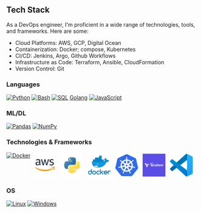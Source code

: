 ## Tech Stack

As a DevOps engineer, I'm proficient in a wide range of technologies, tools, and frameworks.
Here are some:

- Cloud Platforms: AWS, GCP, Digital Ocean
- Containerization: Docker; compose, Kubernetes
- CI/CD: Jenkins, Argo, Github Workflows
- Infrastructure as Code: Terraform, Ansible, CloudFormation
- Version Control: Git
<!-- - Programming Languages: Bash, Golang, Python -->


### Languages
[![Python](https://img.shields.io/badge/python-black?style=for-the-badge&logo=python)](https://github.com/Slvr-one)
[![Bash](https://img.shields.io/badge/bash-black?style=for-the-badge&logo=gnu-bash&logoColor=white)](https://github.com/Slvr-one)
[![SQL](https://img.shields.io/badge/sql-black?style=for-the-badge&logo=mysql)](https://github.com/Slvr-one)
[Golang](https://github.com/Slvr-one)
[![JavaScript](https://img.shields.io/badge/javascript-black?style=for-the-badge&logo=javascript)](https://github.com/Slvr-one)

### ML/DL
[![Pandas](https://img.shields.io/badge/pandas-black?style=for-the-badge&logo=pandas)](https://github.com/Slvr-one)
[![NumPy](https://img.shields.io/badge/numpy-black?style=for-the-badge&logo=numpy)](https://github.com/Slvr-one)
<!-- [![MLFlow](https://img.shields.io/badge/mlflow-black?style=for-the-badge&logo=numpy&logoColor=blue)](https://github.com/Slvr-one)
[![PyTorch](https://img.shields.io/badge/PyTorch-black?style=for-the-badge&logo=PyTorch)](https://github.com/Slvr-one) -->

### Technologies & Frameworks
<!-- [![Django](https://img.shields.io/badge/django-black?style=for-the-badge&logo=django)](https://github.com/Slvr-one)
[![React](https://img.shields.io/badge/react-black?style=for-the-badge&logo=react)](https://github.com/Slvr-one)
[![HTML5](https://img.shields.io/badge/html5-black?style=for-the-badge&logo=html5)](https://hub.docker.com/u/Slvr-one)
[![CSS3](https://img.shields.io/badge/css3-black?style=for-the-badge&logo=css3)](https://hub.docker.com/u/Slvr-one) -->
[![Docker](https://img.shields.io/badge/docker-black?style=for-the-badge&logo=docker)](https://hub.docker.com/u/Slvr-one)
<img src="https://raw.githubusercontent.com/github/explore/80688e429a7d4ef2fca1e82350fe8e3517d3494d/topics/aws/aws.png" alt="AWS" height="60" style="vertical-align:top; margin:4px">
<img src="https://raw.githubusercontent.com/github/explore/80688e429a7d4ef2fca1e82350fe8e3517d3494d/topics/python/python.png" alt="Python" height="60" style="vertical-align:top; margin:4px">
<img src="https://raw.githubusercontent.com/github/explore/80688e429a7d4ef2fca1e82350fe8e3517d3494d/topics/docker/docker.png" alt="Docker" height="60" style="vertical-align:top; margin:4px">
<img src="https://raw.githubusercontent.com/github/explore/80688e429a7d4ef2fca1e82350fe8e3517d3494d/topics/kubernetes/kubernetes.png" alt="Kubernetes" height="60" style="vertical-align:top; margin:4px">
 <img src="https://raw.githubusercontent.com/github/explore/80688e429a7d4ef2fca1e82350fe8e3517d3494d/topics/terraform/terraform.png" alt="Terraform" height="60" style="vertical-align:top; margin:4px">
<img src="https://raw.githubusercontent.com/github/explore/80688e429a7d4ef2fca1e82350fe8e3517d3494d/topics/visual-studio-code/visual-studio-code.png" alt="VS Code" height="60" style="vertical-align:top; margin:4px">
</p>

### OS
[![Linux](https://img.shields.io/badge/linux-black?style=for-the-badge&logo=Linux)](https://github.com/Slvr-one)
[![Windows](https://img.shields.io/badge/Windows-black?style=for-the-badge&logo=Windows)](https://github.com/Slvr-one)
<!-- [![FreeBSD](https://img.shields.io/badge/FreeBSD-black?style=for-the-badge&logo=FreeBSD)](https://github.com/Slvr-one) -->
